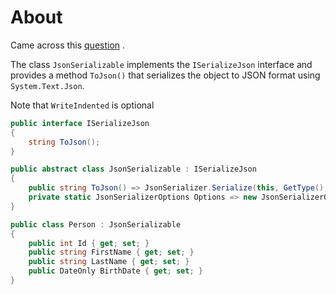 ﻿# About

Came across this [question](https://stackoverflow.com/questions/79618017/why-does-an-inherited-class-not-get-json-serialized-correctly) .

The class `JsonSerializable` implements the `ISerializeJson` interface and provides a method `ToJson()` that serializes the object to JSON format using `System.Text.Json`.

Note that `WriteIndented` is optional

```csharp
public interface ISerializeJson
{
    string ToJson();
}

public abstract class JsonSerializable : ISerializeJson
{
    public string ToJson() => JsonSerializer.Serialize(this, GetType(), Options);
    private static JsonSerializerOptions Options => new JsonSerializerOptions { WriteIndented = true };
}

public class Person : JsonSerializable
{
    public int Id { get; set; }
    public string FirstName { get; set; }
    public string LastName { get; set; }
    public DateOnly BirthDate { get; set; }
}
```
